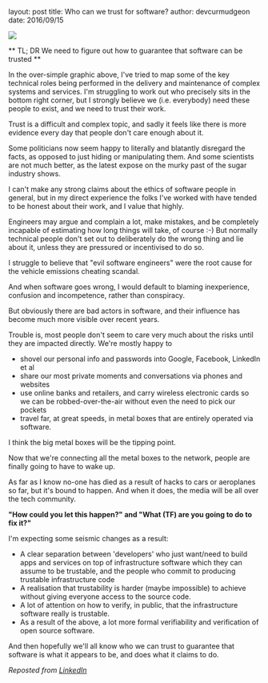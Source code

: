 layout: post
title: Who can we trust for software?
author: devcurmudgeon
date: 2016/09/15

<img src=/images/role-landscape.png />

** TL; DR We need to figure out how to guarantee that software can be trusted **

In the over-simple graphic above, I've tried to map some of the key technical
roles being performed in the delivery and maintenance of complex systems and
services. I'm struggling to work out who precisely sits in the bottom right
corner, but I strongly believe we (i.e. everybody) need these people to exist,
and we need to trust their work.

Trust is a difficult and complex topic, and sadly it feels like there is more
evidence every day that people don't care enough about it.

Some politicians now seem happy to literally and blatantly disregard the facts,
as opposed to just hiding or manipulating them. And some scientists are not
much better, as the latest expose on the murky past of the sugar industry shows.

I can't make any strong claims about the ethics of software people in general,
but in my direct experience the folks I've worked with have tended to be
honest about their work, and I value that highly.

Engineers may argue and complain a lot, make mistakes, and be completely
incapable of estimating how long things will take, of course :-) But normally
technical people don't set out to deliberately do the wrong thing and lie
about it, unless they are pressured or incentivised to do so.

I struggle to believe that "evil software engineers" were the root cause for
the vehicle emissions cheating scandal.

And when software goes wrong, I would default to blaming inexperience,
confusion and incompetence, rather than conspiracy.

But obviously there are bad actors in software, and their influence has
become much more visible over recent years.

Trouble is, most people don't seem to care very much about the risks until
they are impacted directly. We're mostly happy to

* shovel our personal info and passwords into Google, Facebook, LinkedIn et al
* share our most private moments and conversations via phones and websites
* use online banks and retailers, and carry wireless electronic cards so we can be robbed-over-the-air without even the need to pick our pockets
* travel far, at great speeds, in metal boxes that are entirely operated via
software. 

I think the big metal boxes will be the tipping point.

Now that we're connecting all the metal boxes to the network, people are
finally going to have to wake up.

As far as I know no-one has died as a result of hacks to cars or aeroplanes so
far, but it's bound to happen. And when it does, the media will be all over
the tech community.

**"How could you let this happen?" and "What (TF) are you going to do to fix
it?"**

I'm expecting some seismic changes as a result:

* A clear separation between 'developers' who just want/need to build apps and
services on top of infrastructure software which they can assume to be
trustable, and the people who commit to producing trustable infrastructure
code
* A realisation that trustability is harder (maybe impossible) to achieve
without giving everyone access to the source code.
* A lot of attention on how to verify, in public, that the infrastructure
software really is trustable.
* As a result of the above, a lot more formal verifiability and verification
of open source software.

And then hopefully we'll all know who we can trust to guarantee that software
is what it appears to be, and does what it claims to do.

*Reposted from [LinkedIn](https://www.linkedin.com/pulse/who-can-we-trust-software-paul-sherwood)*











